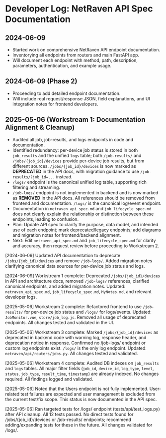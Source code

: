 # Developer Log: NetRaven API Spec Documentation

## 2024-06-09
- Started work on comprehensive NetRaven API endpoint documentation.
- Inventorying all endpoints from routers and main FastAPI app.
- Will document each endpoint with method, path, description, parameters, authentication, and example usage. 

## 2024-06-09 (Phase 2)
- Proceeding to add detailed endpoint documentation.
- Will include real request/response JSON, field explanations, and UI integration notes for frontend developers. 

## 2025-05-06 (Workstream 1: Documentation Alignment & Cleanup)
- Audited all job, job-results, and logs endpoints in code and documentation.
- Identified redundancy: per-device job status is stored in both `job_results` and the unified `logs` table; both `/job-results/` and `/jobs/{job_id}/devices` provide per-device job results, but from different sources. `/jobs/{job_id}/devices` is now marked as **DEPRECATED** in the API docs, with migration guidance to use `/job-results/?job_id=...` instead.
- `/logs/` endpoint is the canonical unified log table, supporting rich filtering and streaming.
- `/job-logs/` endpoint is not implemented in backend and is now marked as **REMOVED** in the API docs. All references should be removed from frontend and documentation. `/logs/` is the canonical log/event endpoint.
- Documentation in `netraven_api_spec.md` and `job_lifecycle_spec.md` does not clearly explain the relationship or distinction between these endpoints, leading to confusion.
- Plan: Update API spec to clarify the purpose, data model, and intended use of each endpoint; mark deprecated/legacy endpoints; add diagrams and migration notes for frontend/backend alignment.
- Next: Edit `netraven_api_spec.md` and `job_lifecycle_spec.md` for clarity and accuracy, then request review before proceeding to Workstream 2. 

[2024-06-09] Updated API documentation to deprecate `/jobs/{job_id}/devices` and remove `/job-logs/`. Added migration notes clarifying canonical data sources for per-device job status and logs.

[2024-06-09] Workstream 1 complete: Deprecated `/jobs/{job_id}/devices` in API and architecture docs, removed `/job-logs/` references, clarified canonical endpoints, and added migration notes. Updated: `netraven_api_spec.md`, `job_lifecycle_spec.md`, `MyNotes.md`, and relevant developer logs.

[2025-05-06] Workstream 2 complete: Refactored frontend to use `/job-results/` for per-device job status and `/logs/` for logs/events. Updated: `JobMonitor.vue`, `store/job_log.js`. Removed all usage of deprecated endpoints. All changes tested and validated in the UI.

[2025-05-06] Workstream 3 complete: Marked `/jobs/{job_id}/devices` as deprecated in backend code with warning log, response header, and deprecation notice in response. Confirmed no /job-logs/ endpoint or custom log endpoints exist. `/logs/` is the only log endpoint. Updated: `netraven/api/routers/jobs.py`. All changes tested and validated.

[2025-05-06] Workstream 4 complete: Audited DB indexes on `job_results` and `logs` tables. All major filter fields (`job_id`, `device_id`, `log_type`, `level`, `status`, `job_type`, `result_time`, `timestamp`) are already indexed. No changes required. All findings logged and validated.

[2025-05-06] Noted that the Users endpoint is not fully implemented. User-related test failures are expected and user management is excluded from the current test/fix scope. This status is now documented in the API spec.

[2025-05-06] Ran targeted tests for /logs/ endpoint (tests/api/test_logs.py) after API cleanup. All 12 tests passed. No direct tests found for /jobs/{job_id}/devices or /job-results/ endpoints; recommend adding/expanding tests for these in the future. All changes validated for /logs/. 